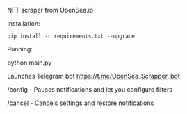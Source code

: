 NFT scraper from OpenSea.io

Installation:

`pip install -r requirements.txt --upgrade`

Running:

python main.py


Launches Telegram bot https://t.me/OpenSea_Scrapper_bot

/config - Pauses notifications and let you configure filters

/cancel - Cancels settings and restore notifications